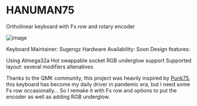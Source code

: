 # HANUMAN75
Ortholinear keyboard with Fs row and rotary encoder

![image](https://user-images.githubusercontent.com/72374465/173501699-9af63a0f-dfb5-4aa2-81b2-3b1574039e30.png)

Keyboard Maintainer: Sugengz
Hardware Availability: Soon
Design features:

Using Atmega32a
Hot swappable socket
RGB underglow support
Supported layout:
several modifiers altenatives

Thanks to the QMK community, this project was heavily inspired by [Punk75](https://github.com/dsanchezseco/punk75), this keyboard has become my daily driver in pandemic era, but I need some Fs row occasionally... So I remake it with Fs row and options to put the encoder as well as adding RGB underglow. 
